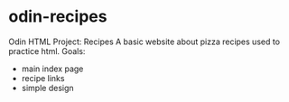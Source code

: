# odin-recipes
Odin HTML Project: Recipes
A basic website about pizza recipes used to practice html.
Goals:
- main index page
- recipe links
- simple design
